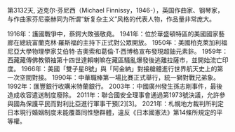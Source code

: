 第3132天, 迈克尔·芬尼西（Michael Finnissy，1946-），英国作曲家、钢琴家，与作曲家芬尼豪赫同为所谓“新复杂主义”风格的代表人物，作品量非常庞大。
 
1916年：護國戰爭中，蔡鍔大敗張敬堯。
1941年：位於華盛頓特區的美國國家藝廊在總統富蘭克林·羅斯福的主持下正式對公眾開放。
1950年：美國柏克萊加利福尼亞大學物理學家艾伯特·吉奧索和葛倫·T·西博格宣布發現超鈾元素鉲。
1959年：西藏藏傳佛教領袖第十四世達賴喇嘛在藏區騷亂爆發後逃離拉薩市，並開始流亡印度。
1966年：美國「雙子星8號」與「阿金納」對接艙體進行世界航天史上的第一次空間對接。
1990年：中華職棒第一場比賽正式舉行，統一獅對戰兄弟象。
1992年：匯豐銀行收購米特蘭銀行。
2003年：中國廣州發生孫志剛事件，最後造成收容遣送制度廢除。
2011年：聯合國安全理事會通過第1973號決議，允許參與國為保護平民而對利比亞進行軍事干預[2][3]。
2021年：札幌地方裁判所判定日本現行婚姻制度未能覆蓋同性戀群體，違反《日本國憲法》第14條所規定的平等權。